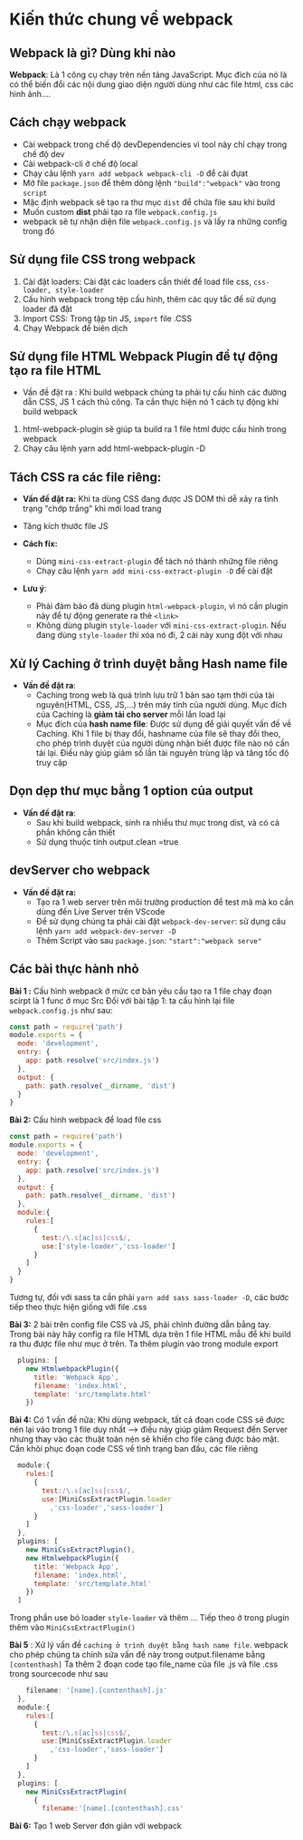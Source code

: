 # Kiến thức chung về webpack
## Webpack là gì? Dùng khi nào 
**Webpack**: Là 1 công cụ chạy trên  nền tảng JavaScript. Mục đích của nó là có thể biến đổi các nội dung giao diện người dùng như các file html, css các hình ảnh.... 
## Cách chạy webpack 
* Cài webpack trong chế độ devDependencies vì tool này chỉ chạy trong chế độ dev
* Cài webpack-cli ở chế độ local
* Chạy câu lệnh `yarn add webpack webpack-cli -D` để cài đựat
* Mở file `package.json` để thêm dòng lệnh `"build":"webpack"` vào trong `script`
* Mặc định webpack sẽ tạo ra thư mục `dist` để chứa file sau khi build
* Muốn custom **dist** phải tạo ra file `webpack.config.js`
* webpack sẽ tự nhận diện file `webpack.config.js` và lấy ra những config trong đó 
## Sử dụng file CSS trong webpack
1. Cài đặt loaders: Cài đặt các loaders cần thiết để load file css, `css-loader, style-loader`
2. Cấu hình webpack trong tệp cấu hình, thêm các quy tắc để sử dụng loader đã đặt
3. Import CSS: Trong tập tin JS, `import` file .CSS
4. Chạy Webpack để biên dịch
## Sử dụng file HTML Webpack Plugin để tự động tạo ra file HTML
* Vấn đề đặt ra : Khi build webpack chúng ta phải tự cấu hình các đường dẫn CSS, JS 1 cách thủ công. Ta cần thực hiện nó 1 cách tự động khi build webpack
1. html-webpack-plugin sẽ giúp ta build ra 1 file html được cấu hình trong webpack
2. Chạy câu lệnh yarn add html-webpack-plugin -D

## Tách CSS ra các file riêng:
* **Vấn đề đặt ra:** Khi ta dùng CSS đang được JS DOM thì dễ xảy ra tình trạng "chớp trắng" khi mới load trang
* Tăng kích thước file JS
* **Cách fix:**
  
  + Dùng `mini-css-extract-plugin` để tách nó thành những file riêng
  + Chạy câu lệnh `yarn add mini-css-extract-plugin -D` để cài đặt 
* **Lưu ý**:
  + Phải đảm bảo đã dùng plugin `html-webpack-plugin`, vì nó cần plugin này để tự động generate ra thẻ `<link>`
  + Không dùng plugin `style-loader` với `mini-css-extract-plugin`. Nếu đang dùng `style-loader` thì xóa nó đi, 2 cái này xung đột với nhau

## Xử lý Caching ở trình duyệt bằng Hash name file 
* **Vấn đề đặt ra**:
  + Caching trong web là quá trình lưu trữ 1 bản sao tạm thời của tài nguyên(HTML, CSS, JS,...) trên máy tính của người dùng. Mục đích của Caching là **giảm tải cho server** mỗi lần load lại
  + Mục đích của **hash name file**: Được sử dụng để giải quyết vấn đề về Caching. Khi 1 file bị thay đổi, hashname của file sẽ thay đổi theo, cho phép trình duyệt của người dùng nhận biết được file nào nó cần tải lại. Điều này giúp giảm số lần tài nguyên trùng lặp và tăng tốc độ truy cập

## Dọn dẹp thư mục bằng 1 option của **output**
* **Vấn đề đặt ra**: 
  + Sau khi build webpack, sinh ra nhiều thư mục trong dist, và có cả phần không cần thiết
  + Sử dụng thuộc tính output.clean =true

## devServer cho webpack
* **Vấn đề đặt ra:**
  +  Tạo ra 1 web server trên môi trường production để test mã mà ko cần dùng đến Live Server trên VScode
  +  Để sử dụng chúng ta phải cài đặt `webpack-dev-server`: sử dụng câu lệnh `yarn add webpack-dev-server -D`
  +  Thêm Script vào sau `package.json`: `"start":"webpack serve"`
## Các bài thực hành nhỏ
**Bài 1 :** Cấu hình webpack ở mức cơ bản yêu cầu tạo ra 1 file chạy đoạn scirpt là 1 func ở mục Src
Đối với bài tập 1: ta cấu hình lại file `webpack.config.js` như sau:
```js
const path = require('path')
module.exports = {
  mode: 'development',
  entry: {
    app: path.resolve('src/index.js')
  },
  output: {
    path: path.resolve(__dirname, 'dist')
  }
}
```
**Bài 2:** Cấu hình webpack để load file css
```js
const path = require('path')
module.exports = {
  mode: 'development',
  entry: {
    app: path.resolve('src/index.js')
  },
  output: {
    path: path.resolve(__dirname, 'dist')
  },
  module:{
    rules:[
      {
        test:/\.s[ac]ss|css$/,
        use:['style-loader','css-loader']
      }
    ]
  }
}
```
Tương tự, đối với sass ta cần phải `yarn add sass sass-loader -D`, các bước tiếp theo thực hiện giống với file .css

**Bài 3:** 2 bài trên config file CSS  và JS, phải chỉnh đường dẫn bằng tay. Trong bài này hãy config ra file HTML dựa trên 1 file HTML mẫu để khi build ra thu được file như mục ở trên. Ta thêm plugin vào trong module export
```js
  plugins: [
    new HtmlwebpackPlugin({
      title: 'Webpack App',
      filename: 'index.html',
      template: 'src/template.html'
    })
```

**Bài 4:** Có 1 vấn đề nữa: Khi dùng webpack, tất cả đoạn code CSS sẽ được nén lại vào trong 1 file duy nhất --> điều này giúp giảm Request đến Server nhưng thay vào  các thuật toán nén sẽ khiến cho file càng được bảo mật. Cần khôi phục đoạn code CSS về tình trạng ban đầu, các file riêng
```js
  module:{
    rules:[
      {
        test:/\.s[ac]ss|css$/,
        use:[MiniCssExtractPlugin.loader
          ,'css-loader','sass-loader']
      }
    ]
  },
  plugins: [
    new MiniCssExtractPlugin(),
    new HtmlwebpackPlugin({
      title: 'Webpack App',
      filename: 'index.html',
      template: 'src/template.html'
    })
  ]
```
Trong phần use bỏ loader `style-loader` và thêm ... Tiếp theo ở trong plugin thêm vào `MiniCssExtractPlugin()`

**Bài 5** : Xử lý vấn đề `caching ở trình duyệt bằng hash name file`. webpack cho phép chúng ta chỉnh sửa vấn đề này trong output.filename bằng `[contenthash]`
Ta thêm 2 đoạn code tạo file_name của file .js và file .css trong sourcecode như sau 
```js
    filename: '[name].[contenthash].js'
  },
  module:{
    rules:[
      {
        test:/\.s[ac]ss|css$/,
        use:[MiniCssExtractPlugin.loader
          ,'css-loader','sass-loader']
      }
    ]
  },
  plugins: [
    new MiniCssExtractPlugin(
      {
        filename:'[name].[contenthash].css'
```
**Bài 6:** Tạo 1 web Server đơn giản với webpack